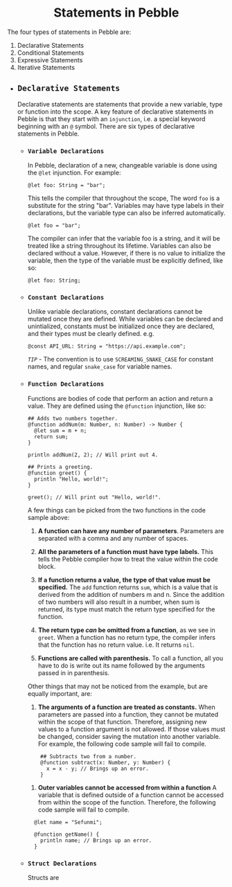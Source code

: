 <h1 align=center>Statements in Pebble</h1>
The four types of statements in Pebble are:

1. Declarative Statements
2. Conditional Statements
3. Expressive Statements
4. Iterative Statements

- ## `Declarative Statements`

  Declarative statements are statements that provide a new variable, type or function into the scope. A key feature of declarative statements in Pebble is that they start with an `injunction`, i.e. a special keyword beginning with an `@` symbol.
  There are six types of declarative statements in Pebble.

  - ### `Variable Declarations`

    In Pebble, declaration of a new, changeable variable is done using the `@let` injunction. For example:

    ```pebble
    @let foo: String = "bar";
    ```

    This tells the compiler that throughout the scope, The word `foo` is a substitute for the string "bar".
    Variables may have type labels in their declarations, but the variable type can also be inferred automatically.

    ```pebble
    @let foo = "bar";
    ```

    The compiler can infer that the variable foo is a string, and it will be treated like a string throughout its lifetime.
    Variables can also be declared without a value. However, if there is no value to initialize the variable, then the type of the variable must be explicitly defined, like so:

    ```pebble
    @let foo: String;
    ```

  - ### `Constant Declarations`

    Unlike variable declarations, constant declarations cannot be mutated once they are defined. While variables can be declared and unintialized, constants must be initialized once they are declared, and their types must be clearly defined. e.g.

    ```pebble
    @const API_URL: String = "https://api.example.com";
    ```

    _`TIP`_ - The convention is to use `SCREAMING_SNAKE_CASE` for constant names, and regular `snake_case` for variable names.

  - ### `Function Declarations`

    Functions are bodies of code that perform an action and return a value. They are defined using the `@function` injunction, like so:

    ```pebble
    ## Adds two numbers together.
    @function addNum(m: Number, n: Number) -> Number {
      @let sum = m + n;
      return sum;
    }

    println addNum(2, 2); // Will print out 4.

    ## Prints a greeting.
    @function greet() {
      println "Hello, world!";
    }

    greet(); // Will print out "Hello, world!".
    ```

    A few things can be picked from the two functions in the code sample above:

    1. **A function can have any number of parameters**. Parameters are separated with a comma and any number of spaces.

    2. **All the parameters of a function must have type labels.** This tells the Pebble compiler how to treat the value within the code block.

    3. **If a function returns a value, the type of that value must be specified.** The `add` function returns `sum`, which is a value that is derived from the addition of numbers m and n. Since the addition of two numbers will also result in a number, when sum is returned, its type must match the return type specified for the function.

    4. **The return type _can_ be omitted from a function**, as we see in `greet`. When a function has no return type, the compiler infers that the function has no return value. i.e. It returns `nil`.

    5. **Functions are called with parenthesis.** To call a function, all you have to do is write out its name followed by the arguments passed in in parenthesis.

    Other things that may not be noticed from the example, but are equally important, are:

    1. **The arguments of a function are treated as constants.** When parameters are passed into a function, they cannot be mutated within the scope of that function. Therefore, assigning new values to a function argument is not allowed. If those values must be changed, consider saving the mutation into another variable. For example, the following code sample will fail to compile.

    ```pebble
        ## Subtracts two from a number.
        @function subtract(x: Number, y: Number) {
          x = x - y; // Brings up an error.
        }
    ```

    1. **Outer variables cannot be accessed from within a function** A variable that is defined outside of a function cannot be accessed from within the scope of the function. Therefore, the following code sample will fail to compile.

    ```pebble
      @let name = "Sefunmi";

      @function getName() {
        println name; // Brings up an error.
      }
    ```

  - ### `Struct Declarations`
    Structs are
